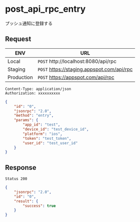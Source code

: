 # post_api_rpc_entry

プッシュ通知に登録する

## Request

|ENV|URL|
|---|---|
|Local|`POST` http://localhost:8080/api/rpc|
|Staging|`POST` https://staging.appspot.com/api/rpc|
|Production|`POST` https://appspot.com/api/rpc|

```
Content-Type: application/json
Authorization: xxxxxxxxxx
```
```json
{
    "id": "0",
    "jsonrpc": "2.0",
    "method": "entry",
    "params": {
        "app_id": "test",
        "device_id": "test_device_id",
        "platform": "ios",
        "token": "test_token",
        "user_id": "test_user_id"
    }
}
```

## Response

```
Status 200
```
```json
{
    "jsonrpc": "2.0",
    "id": "0",
    "result": {
        "success": true
    }
}
```

